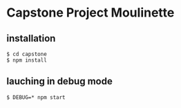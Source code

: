 # Capstone Project Moulinette

## installation 
```
$ cd capstone
$ npm install
```

## lauching in debug mode
```
$ DEBUG=* npm start
```

